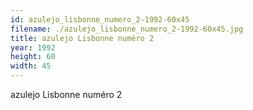 ```yaml
---
id: azulejo_lisbonne_numero_2-1992-60x45
filename: ./azulejo_lisbonne_numero_2-1992-60x45.jpg
title: azulejo Lisbonne numéro 2
year: 1992
height: 60
width: 45
---
```


azulejo Lisbonne numéro 2
